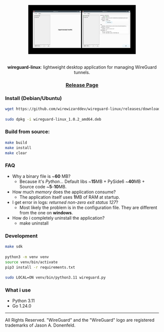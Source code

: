 <div align="center">

<picture>
  <img alt="logo" src="/resources/images/application.png" width="70%" height="70%">
</picture>

</br>
</br>

**wireguard-linux**: lightweight desktop application for managing WireGuard tunnels.

<h3>

[Release Page](https://github.com/wirewizarddev/wireguard-linux/releases)

</h3>

</div>

### Install (Debian/Ubuntu)
```bash
wget https://github.com/wirewizarddev/wireguard-linux/releases/download/v1.0.2/wireguard-linux_1.0.2_amd64.deb

sudo dpkg -i wireguard-linux_1.0.2_amd64.deb
```

### Build from source:
```bash
make build
make install
make clear
```

### FAQ
- Why a binary file is ~**60** MB?
  * Because it's _Python_... Default libs ~**15**MB + PySide6 ~**40**MB + Source code ~**5**-**10**MB.
- How much _memory_ does the application consume?
  * The application itself uses **1**MB of RAM at startup.
- I get error in logs: _returned non-zero exit status 127_?
  * Most likely the problem is in the configuration file. They are different from the one on **windows**.
- How do i completely uninstall the application?
  * make uninstall

### Development
```bash
make sdk

python3 -m venv venv
source venv/bin/activate
pip3 install -r requirements.txt

sudo LOCAL=ON venv/bin/python3.11 wireguard.py
```

### What i use
* Python 3.11
* Go 1.24.0
---
All Rights Reserved. "WireGuard" and the "WireGuard" logo are registered trademarks of Jason A. Donenfeld.
